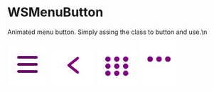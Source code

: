 # WSMenuButton
Animated menu button. Simply assing the class to button and use.\n
![Alt text](https://github.com/WebsoftProfession/WSMenuButton/blob/master/WSMenuControl_4.png?raw=true "Optional Title")
![Alt text](https://github.com/WebsoftProfession/WSMenuButton/blob/master/WSMenuControl_3.png?raw=true "Optional Title")
![Alt text](https://github.com/WebsoftProfession/WSMenuButton/blob/master/WSMenuControl_2.png?raw=true "Optional Title")
![Alt text](https://github.com/WebsoftProfession/WSMenuButton/blob/master/WSMenuControl_1.png?raw=true "Optional Title")



